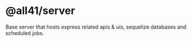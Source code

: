 # @all41/server
Base server that hosts express related apis & uis, sequelize databases and scheduled jobs.